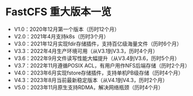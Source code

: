 # FastCFS 重大版本一览

* V1.0：2020年12月第一个版本（历时12个月）
* V2.0：2021年4月支持k8s（历时3个月）
* V3.0：2021年12月实现fdir存储插件，支持百亿级海量文件（历时6个月）
* V3.3：2022年4月生产环境可用（从V3.1到V3.3，历时4个月）
* V3.6：2022年9月文件读写性能大幅提升（从V3.4到V3.6，历时5个月）
* V3.7：2022年11月遵循POSIX ACL，有用户用作NFS后端存储（历时2个月）
* V4.0：2023年6月实现fstore存储插件，支持单机PB级存储（历时4个月）
* V4.3：2023年8月当前最新稳定版本（从V4.1到V4.3，历时2个月）
* V5.0：2023年11月原生支持RDMA，解决网络瓶颈（历时4个月）
